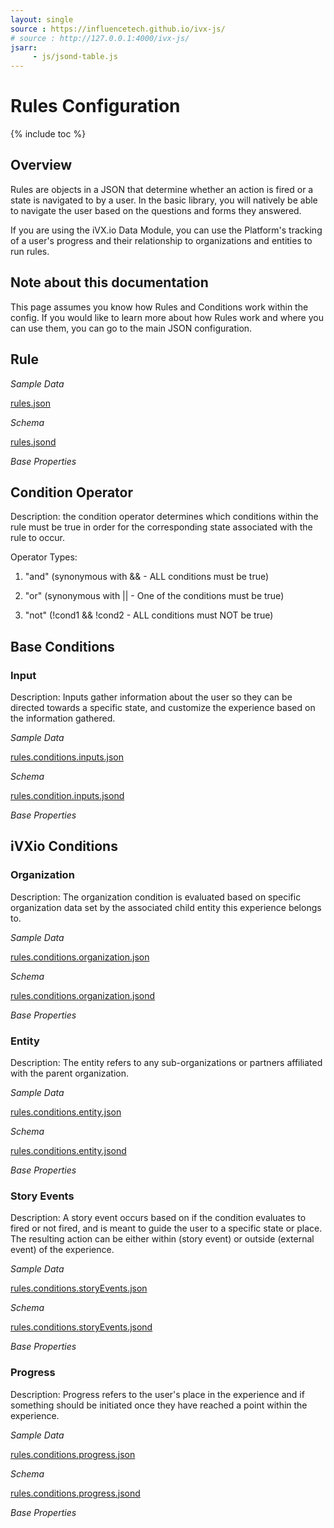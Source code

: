 ```yaml
---
layout: single
source : https://influencetech.github.io/ivx-js/
# source : http://127.0.0.1:4000/ivx-js/
jsarr:
     - js/jsond-table.js
---
```


<style>
         /* Tooltip container */
.tooltip {
    position: relative;
    display: inline-block;
}

/* Tooltip text */
.tooltip .tooltiptext {
    visibility: hidden;
    width:200px;
    padding: 5px 5px;
    border-radius: 6px;
    border:solid 2px rgba(0,0,0,0.7);
    background-color:white;

    /* Position the tooltip text */
    position: absolute;
    z-index: 1;
    bottom: 125%;
    left: 50%;
    margin-left: -100px;

    /* Fade in tooltip */
    opacity: 0;
    transition: opacity 0.5s;
}

/* Tooltip arrow */
.tooltip .tooltiptext::after {
    content: "";
    position: absolute;
    top: 100%;
    left: 50%;
    margin-left: -9px;
    border-width: 9px;
    border-style: solid;
    border-color: #555 transparent transparent transparent;
}

.tooltip-header{
    
    border-bottom:solid 1px;
    text-align:center;
}

.addional-info-label{
    display:block;
    width:100%;
    font-weight:bold;

    
}
.tooltip-content{
    display:block;
    width:100%;
    padding:3px 10px;
}
/* Show the tooltip text when you mouse over the tooltip container */
.tooltip:hover .tooltiptext {
    visibility: visible;
    opacity: 1;
}
</style>

# Rules Configuration

{% include toc %}

## Overview

Rules are objects in a JSON that determine whether an action is fired or a state is navigated to by a user.
In the basic library, you will natively be able to navigate the user based on the questions and forms they answered.

If you are using the iVX.io Data Module, you can use the Platform's tracking of a user's progress and their relationship to organizations and
entities to run rules.

## Note about this documentation

This page assumes you know how Rules and Conditions work within the config. If you would like to learn more about how Rules work and where
you can use them, you can go to the main JSON configuration.

## Rule

_Sample Data_

[rules.json]({{page.source}}developer/sample-JSON/rules.json)

_Schema_

[rules.jsond]({{page.source}}developer/schemas/rules.jsond)

_Base Properties_

<div id="rule-schema" class="json-schema-table-container" data-json-src="{{page.source}}developer/schemas/rules.jsond"></div>

## Condition Operator

Description: the condition operator determines which conditions within the rule must be true in order for the corresponding state associated with the rule to occur.

Operator Types:

 1. "and" (synonymous with && - ALL conditions must be true)

 2. "or"  (synonymous with \|\| - One of the conditions must be true)

 3. "not" (!cond1 && !cond2 - ALL conditions must NOT be true)

## Base Conditions

### Input

Description: Inputs gather information about the user so they can be directed towards a specific state, and customize the experience based on the information gathered.

_Sample Data_

[rules.conditions.inputs.json]({{page.source}}developer/sample-JSON/rules.conditions.input.json)

_Schema_

[rules.condition.inputs.jsond]({{page.source}}developer/schemas/rules.conditions.input.jsond)

_Base Properties_

<div id="input-condition-schema" class="json-schema-table-container" data-json-src="{{page.source}}developer/schemas/rules.conditions.input.jsond"></div>

## iVXio Conditions

### Organization

Description: The organization condition is evaluated based on specific organization data set by the associated child entity this experience belongs to.

_Sample Data_

[rules.conditions.organization.json]({{page.source}}developer/sample-JSON/rules.conditions.organization.json)

_Schema_

[rules.conditions.organization.jsond]({{page.source}}developer/schemas/rules.conditions.organization.jsond)

_Base Properties_

<div id="organization-condition-schema" class="json-schema-table-container" data-json-src="{{page.source}}developer/schemas/rules.conditions.organization.jsond"></div>

### Entity

Description: The entity refers to any sub-organizations or partners affiliated with the parent organization.

_Sample Data_

[rules.conditions.entity.json]({{page.source}}developer/sample-JSON/rules.conditions.entity.json)

_Schema_

[rules.conditions.entity.jsond]({{page.source}}developer/schemas/rules.conditions.entity.jsond)

_Base Properties_

<div id="entity-condition-schema" class="json-schema-table-container" data-json-src="{{page.source}}developer/schemas/rules.conditions.entity.jsond"></div>

### Story Events

Description: A story event occurs based on if the condition evaluates to fired or not fired, and is meant to guide the user to a specific state or place. The resulting action can be either within (story event) or outside (external event) of the experience.



_Sample Data_

[rules.conditions.storyEvents.json]({{page.source}}developer/sample-JSON/rules.conditions.storyEvents.json)

_Schema_

[rules.conditions.storyEvents.jsond]({{page.source}}developer/schemas/rules.conditions.storyEvents.jsond)

_Base Properties_

<div id="storyEvents-condition-schema" class="json-schema-table-container" data-json-src="{{page.source}}developer/schemas/rules.conditions.storyEvents.jsond"></div>

### Progress

Description: Progress refers to the user's place in the experience and if something should be initiated once they have reached a point within the experience.

_Sample Data_

[rules.conditions.progress.json]({{page.source}}developer/sample-JSON/rules.conditions.progress.json)

_Schema_

[rules.conditions.progress.jsond]({{page.source}}developer/schemas/rules.conditions.progress.jsond)

_Base Properties_

<div id="progress-condition-schema" class="json-schema-table-container" data-json-src="{{page.source}}developer/schemas/rules.conditions.progress.jsond"></div>



<script src="https://cdnjs.cloudflare.com/ajax/libs/lodash.js/4.16.2/lodash.min.js"></script>
<script src="{{page.source}}assets/js/jsond-table-creator.js"></script>


